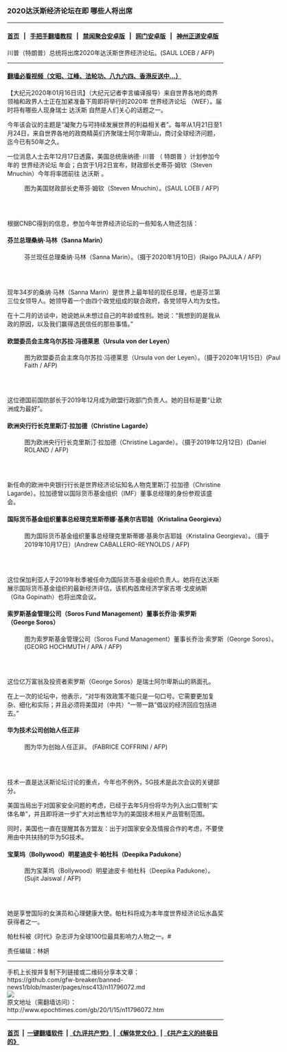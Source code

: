 ### 2020达沃斯经济论坛在即 哪些人将出席
------------------------

#### [首页](https://github.com/gfw-breaker/banned-news1/blob/master/README.md) &nbsp;&nbsp;|&nbsp;&nbsp; [手把手翻墙教程](https://github.com/gfw-breaker/guides/wiki) &nbsp;&nbsp;|&nbsp;&nbsp; [禁闻聚合安卓版](https://github.com/gfw-breaker/bn-android) &nbsp;&nbsp;|&nbsp;&nbsp; [网门安卓版](https://github.com/oGate2/oGate) &nbsp;&nbsp;|&nbsp;&nbsp; [神州正道安卓版](https://github.com/SzzdOgate/update) 



<div><img alt="" class="aligncenter wp-post-image" src="http://i.epochtimes.com/assets/uploads/2020/01/000_1NQ6ZO-600x400.jpg"/>
<div class="red16 caption">
 川普（特朗普）总统将出席2020年达沃斯世界经济论坛。(SAUL LOEB / AFP)
</div>
</div><hr/>

#### [翻墙必看视频（文昭、江峰、法轮功、八九六四、香港反送中...）](https://github.com/gfw-breaker/banned-news1/blob/master/pages/link3.md)

<div><p>
 【大纪元2020年01月16日讯】（大纪元记者李言编译报导）来自世界各地的商界领袖和政界人士正在加紧准备下周即将举行的2020年
 <ok href="http://www.epochtimes.com/gb/tag/%E4%B8%96%E7%95%8C%E7%BB%8F%E6%B5%8E%E8%AE%BA%E5%9D%9B.html">
  世界经济论坛
 </ok>
 （WEF）。届时将有哪些人现身瑞士
 <ok href="http://www.epochtimes.com/gb/tag/%E8%BE%BE%E6%B2%83%E6%96%AF.html">
  达沃斯
 </ok>
 自然是人们关心的话题之一。
</p>
<p>
 今年该会议的主题是“凝聚力与可持续发展世界的利益相关者”。每年从1月21日至1月24日，来自世界各地的政商精英们齐聚瑞士阿尔卑斯山，商讨全球经济问题，迄今已有50年之久。
</p>
<p>
 一位消息人士去年12月17日透露，美国总统唐纳德·
 <ok href="http://www.epochtimes.com/gb/tag/%E5%B7%9D%E6%99%AE.html">
  川普
 </ok>
 （
 <ok href="http://www.epochtimes.com/gb/tag/%E7%89%B9%E6%9C%97%E6%99%AE.html">
  特朗普
 </ok>
 ）计划参加今年的
 <ok href="http://www.epochtimes.com/gb/tag/%E4%B8%96%E7%95%8C%E7%BB%8F%E6%B5%8E%E8%AE%BA%E5%9D%9B.html">
  世界经济论坛
 </ok>
 年会；白宫于1月2日宣布，财政部长史蒂芬·姆钦（Steven Mnuchin）今年将率团前往
 <ok href="http://www.epochtimes.com/gb/tag/%E8%BE%BE%E6%B2%83%E6%96%AF.html">
  达沃斯
 </ok>
 。
</p>
<figure class="wp-caption aligncenter" id="attachment_11796155" style="width: 600px">
 <ok href="http://i.epochtimes.com/assets/uploads/2020/01/000_1MU0IB.jpg">
  <img alt="" class="wp-image-11796155 size-large" src="http://i.epochtimes.com/assets/uploads/2020/01/000_1MU0IB-600x401.jpg"/>
 </ok>
 <br/><figcaption class="wp-caption-text">
  图为美国财政部长史蒂芬·姆钦（Steven Mnuchin）。(SAUL LOEB / AFP)
 </figcaption><br/>
</figure><br/>
<p>
 根据CNBC得到的信息，参加今年世界经济论坛的一些知名人物还包括：
</p>
<h4>
 芬兰总理桑纳·马林（Sanna Marin）
</h4>
<figure class="wp-caption aligncenter" id="attachment_11796089" style="width: 600px">
 <ok href="http://i.epochtimes.com/assets/uploads/2020/01/000_1NL7AL.jpg">
  <img alt="" class="wp-image-11796089 size-large" src="http://i.epochtimes.com/assets/uploads/2020/01/000_1NL7AL-600x399.jpg"/>
 </ok>
 <br/><figcaption class="wp-caption-text">
  芬兰现任总理桑纳·马林（Sanna Marin）。（摄于2020年1月10日）(Raigo PAJULA / AFP)
 </figcaption><br/>
</figure><br/>
<p>
 现年34岁的桑纳·马林（Sanna Marin）是世界上最年轻的现任总理，也是芬兰第三位女领导人。她领导着一个由四个政党组成的联合政府，各党领导人均为女性。
</p>
<p>
 在十二月的访谈中，她说她从未想过自己的年龄或性别。她说：“我想到的是我从政的原因，以及我们赢得选民信任的那些事情。”
</p>
<h4>
 欧盟委员会主席乌尔苏拉·冯德莱恩（Ursula von der Leyen）
</h4>
<figure class="wp-caption aligncenter" id="attachment_11796108" style="width: 600px">
 <ok href="http://i.epochtimes.com/assets/uploads/2020/01/000_1NQ6UM.jpg">
  <img alt="" class="wp-image-11796108 size-large" src="http://i.epochtimes.com/assets/uploads/2020/01/000_1NQ6UM-600x400.jpg"/>
 </ok>
 <br/><figcaption class="wp-caption-text">
  图为欧盟委员会主席乌尔苏拉·冯德莱恩（Ursula von der Leyen）。（摄于2020年1月15日）(Paul Faith / AFP)
 </figcaption><br/>
</figure><br/>
<p>
 这位德国前国防部长于2019年12月成为欧盟行政部门负责人。她的目标是要“让欧洲成为最好”。
</p>
<h4>
 欧洲央行行长克里斯汀·拉加德（Christine Lagarde）
</h4>
<figure class="wp-caption aligncenter" id="attachment_11796110" style="width: 600px">
 <ok href="http://i.epochtimes.com/assets/uploads/2020/01/000_1N084G.jpg">
  <img alt="" class="wp-image-11796110 size-large" src="http://i.epochtimes.com/assets/uploads/2020/01/000_1N084G-600x454.jpg"/>
 </ok>
 <br/><figcaption class="wp-caption-text">
  图为欧洲央行行长克里斯汀·拉加德（Christine Lagarde）。（摄于2019年12月12日）(Daniel ROLAND / AFP)
 </figcaption><br/>
</figure><br/>
<p>
 新任命的欧洲中央银行行长是世界经济论坛知名人物克里斯汀·拉加德（Christine Lagarde）。拉加德曾以国际货币基金组织（IMF）董事总经理的身份参观该盛会。
</p>
<h4>
 国际货币基金组织董事总经理克里斯蒂娜·基奥尔吉​​耶娃（Kristalina Georgieva）
</h4>
<figure class="wp-caption aligncenter" id="attachment_11796128" style="width: 600px">
 <ok href="http://i.epochtimes.com/assets/uploads/2020/01/000_1LI23H.jpg">
  <img alt="" class="wp-image-11796128 size-large" src="http://i.epochtimes.com/assets/uploads/2020/01/000_1LI23H-600x428.jpg"/>
 </ok>
 <br/><figcaption class="wp-caption-text">
  图为国际货币基金组织董事总经理克里斯蒂娜·基奥尔吉​​耶娃（Kristalina Georgieva）。（摄于2019年10月17日）(Andrew CABALLERO-REYNOLDS / AFP)
 </figcaption><br/>
</figure><br/>
<p>
 这位保加利亚人于2019年秋季被任命为国际货币基金组织负责人。她将在达沃斯展示国际货币基金组织的最新经济评估，该机构首席经济学家吉塔·戈皮纳斯（Gita Gopinath）也将出席会议。
</p>
<h4>
 索罗斯基金管理公司（Soros Fund Management）董事长乔治·索罗斯（George Soros）
</h4>
<figure class="wp-caption aligncenter" id="attachment_11796150" style="width: 600px">
 <ok href="http://i.epochtimes.com/assets/uploads/2020/01/000_1HQ1NF.jpg">
  <img alt="" class="wp-image-11796150 size-large" src="http://i.epochtimes.com/assets/uploads/2020/01/000_1HQ1NF-600x394.jpg"/>
 </ok>
 <br/><figcaption class="wp-caption-text">
  图为索罗斯基金管理公司（Soros Fund Management）董事长乔治·索罗斯（George Soros）。(GEORG HOCHMUTH / APA / AFP)
 </figcaption><br/>
</figure><br/>
<p>
 这位亿万富翁及投资者索罗斯（George Soros）是瑞士阿尔卑斯山的熟面孔。
</p>
<p>
 在上一次的论坛中，他表示，“对华有效政策不能只是一句口号。它需要更加复杂、细化和实际；并且必须将美国对（中共）“一带一路”倡议的经济回应包括进去。”
</p>
<h4>
 华为技术公司创始人任正非
</h4>
<figure class="wp-caption aligncenter" id="attachment_11012764" style="width: 600px">
 <ok href="http://i.epochtimes.com/assets/uploads/2019/01/5601b7693f09cff8e6779e187abb063c.jpg">
  <img alt="" class="wp-image-11012764 size-large" src="http://i.epochtimes.com/assets/uploads/2019/01/5601b7693f09cff8e6779e187abb063c-600x442.jpg"/>
 </ok>
 <br/><figcaption class="wp-caption-text">
  图为华为创始人任正非。 (FABRICE COFFRINI / AFP)
 </figcaption><br/>
</figure><br/>
<p>
 技术一直是达沃斯论坛讨论的重点，今年也不例外，5G技术是此次会议的关键部分。
</p>
<p>
 美国当局出于对国家安全问题的考虑，已经于去年5月份将华为列入出口管制“实体名单”，并且即将进一步扩大对出售给华为的美国技术相关产品管制范围。
</p>
<p>
 同时，美国也一直在提醒其各方盟友：出于对国家安全及情报合作的考虑，不要使用由中共扶持的华为5G技术。
</p>
<h4>
 宝莱坞（Bollywood）明星迪皮卡·帕杜科（Deepika Padukone）
</h4>
<figure class="wp-caption aligncenter" id="attachment_11796144" style="width: 450px">
 <ok href="http://i.epochtimes.com/assets/uploads/2020/01/000_1BA20H.jpg">
  <img alt="" class="wp-image-11796144 size-medium" src="http://i.epochtimes.com/assets/uploads/2020/01/000_1BA20H-450x764.jpg"/>
 </ok>
 <br/><figcaption class="wp-caption-text">
  图为宝莱坞（Bollywood）明星迪皮卡·帕杜科（Deepika Padukone）。(Sujit Jaiswal / AFP)
 </figcaption><br/>
</figure><br/>
<p>
 她是享誉国际的女演员和心理健康大使。帕杜科将成为本年度世界经济论坛水晶奖获得者之一。
</p>
<p>
 帕杜科被《时代》杂志评为全球100位最具影响力人物之一。#
</p>
<p>
 责任编辑：林妍
</p>
</div>
<hr/>
手机上长按并复制下列链接或二维码分享本文章：<br/>
https://github.com/gfw-breaker/banned-news1/blob/master/pages/nsc413/n11796072.md <br/>
<a href='https://github.com/gfw-breaker/banned-news1/blob/master/pages/nsc413/n11796072.md'><img src='https://github.com/gfw-breaker/banned-news1/blob/master/pages/nsc413/n11796072.md.png'/></a> <br/>
原文地址（需翻墙访问）：http://www.epochtimes.com/gb/20/1/15/n11796072.htm


------------------------
#### [首页](https://github.com/gfw-breaker/banned-news1/blob/master/README.md) &nbsp;|&nbsp; [一键翻墙软件](https://github.com/gfw-breaker/nogfw/blob/master/README.md) &nbsp;| [《九评共产党》](https://github.com/gfw-breaker/9ping.md/blob/master/README.md#九评之一评共产党是什么) | [《解体党文化》](https://github.com/gfw-breaker/jtdwh.md/blob/master/README.md) | [《共产主义的终极目的》](https://github.com/gfw-breaker/gczydzjmd.md/blob/master/README.md)


<img src='http://gfw-breaker.win/banned-news/pages/nsc413/n11796072.md' width='0px' height='0px'/>